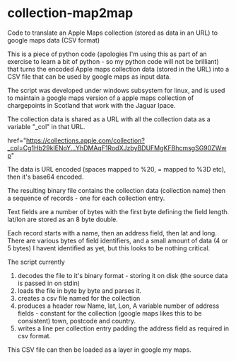# collection-map2map
Code to translate an Apple Maps collection (stored as data in an URL) to google maps data (CSV format)

This is a piece of python code (apologies I'm using this as part of an exercise to learn a bit of python - so my python code will not be brilliant) that turns the encoded Apple maps collection data (stored in the URL) into a CSV file that can be used by google maps as input data.

The script was developed under windows subsystem for linux, and is used to maintain a google maps version of a apple maps collection of chargepoints in Scotland that work with the Jaguar Ipace. 

The collection data is shared as a URL with all the collection data as a variable "_col" in that URL. 

 href="https://collections.apple.com/collection?_col=Cg1Hb29kIENoY...YhDMAqF1RodXJzbyBDUFMgKFBhcmsgSG90ZWwp"
 
 The data is URL encoded (spaces mapped to %20, = mapped to %3D etc), then it's base64 encoded. 
 
 The resulting binary file contains the collection data (collection name) then a sequence of records - one for each collection entry. 
 
 Text fields are a number of bytes with the first byte defining the field length.
 lat/lon are stored as an 8 byte double. 
 
 Each record starts with a name, then an address field, then lat and long. There are various bytes of field identifiers, and a small amount of data (4 or 5 bytes) I havent identified as yet, but this looks to be nothing critical.
 
The script currently

1) decodes the file to it's binary format - storing it on disk (the source data is passed in on stdin) 
2) loads the file in byte by byte and parses it. 
3) creates a csv file named for the collection 
4) produces a header row Name, lat, Lon, A variable number of address fields - constant for the collection (google maps likes this to be consistent) town, postcode and country. 
5) writes a line per collection entry padding the address field as required in csv format.

This CSV file can then be loaded as a layer in google my maps. 
